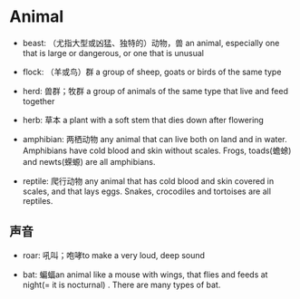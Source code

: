# Animal

- beast: （尤指大型或凶猛、独特的）动物，兽 an animal, especially one that is large or dangerous, or one that is unusual
- flock: （羊或鸟）群 a group of sheep, goats or birds of the same type
- herd: 兽群；牧群 a group of animals of the same type that live and feed together
- herb: 草本 a plant with a soft stem that dies down after flowering

- amphibian: 两栖动物 any animal that can live both on land and in water. Amphibians have cold blood and skin without scales. Frogs, toads(蟾蜍) and newts(蝾螈) are all amphibians.
- reptile: 爬行动物 any animal that has cold blood and skin covered in scales, and that lays eggs. Snakes, crocodiles and tortoises are all reptiles.

## 声音

- roar: 吼叫；咆哮to make a very loud, deep sound

- bat: 蝙蝠an animal like a mouse with wings, that flies and feeds at night(= it is nocturnal) . There are many types of bat.


